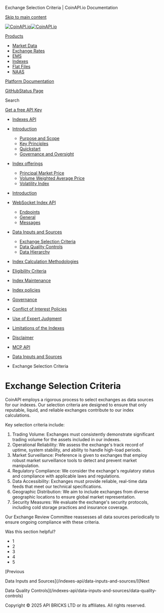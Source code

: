 Exchange Selection Criteria | CoinAPI.io Documentation




[Skip to main content](#__docusaurus_skipToContent_fallback)

[![CoinAPI.io](/img/logo.svg)![CoinAPI.io](/img/logo.svg)](https://www.coinapi.io)

[Products](/indexes-api/data-inputs-and-sources/exchange-selection-criteria)

* [Market Data](/market-data/)
* [Exchange Rates](/exchange-rates-api/)
* [EMS](/ems-api/)
* [Indexes](/indexes-api/)
* [Flat Files](/flat-files-api/)
* [NAAS](/naas-api/)

[Platform Documentation](/general/authentication)

[GitHub](https://github.com/api-bricks/api-bricks-sdk)[Status Page](https://status.coinapi.io)

Search

[Get a free API Key](https://console.coinapi.io/?link=/apikeys/create)

* [Indexes API](/indexes-api/)
* [Introduction](/indexes-api/introduction/)

  + [Purpose and Scope](/indexes-api/introduction/purpose-and-scope)
  + [Key Principles](/indexes-api/introduction/key-principles)
  + [Quickstart](/indexes-api/introduction/quickstart)
  + [Governance and Oversight](/indexes-api/introduction/governance-and-oversight)
* [Index offerings](/category/index-offerings)

  + [Principal Market Price](/indexes-api/index-offerings/primkt-index)
  + [Volume Weighted Average Price](/indexes-api/index-offerings/vwap-index)
  + [Volatility Index](/indexes-api/index-offerings/capivix-index)
* [Introduction](/indexes-api/rest-api/coinapi-indexes-rest-api)
* [WebSocket Index API](/indexes-api/websocket-api/)

  + [Endpoints](/indexes-api/websocket-api/endpoints)
  + [General](/indexes-api/websocket-api/general)
  + [Messages](/indexes-api/websocket-api/messages)
* [Data Inputs and Sources](/indexes-api/data-inputs-and-sources/)

  + [Exchange Selection Criteria](/indexes-api/data-inputs-and-sources/exchange-selection-criteria)
  + [Data Quality Controls](/indexes-api/data-inputs-and-sources/data-quality-controls)
  + [Data Hierarchy](/indexes-api/data-inputs-and-sources/data-hierarchy)
* [Index Calculation Methodologies](/category/index-calculation-methodologies)
* [Eligibility Criteria](/category/eligibility-criteria)
* [Index Maintenance](/category/index-maintenance)
* [Index policies](/indexes-api/index-policies/)
* [Governance](/category/governance)
* [Conflict of Interest Policies](/indexes-api/conflict-of-interest-policies)
* [Use of Expert Judgment](/indexes-api/use-of-expert-judgment)
* [Limitations of the Indexes](/indexes-api/limitations-of-the-indexes)
* [Disclaimer](/indexes-api/disclaimer)
* [MCP API](/indexes-api/mcp)

* [Data Inputs and Sources](/indexes-api/data-inputs-and-sources/)
* Exchange Selection Criteria

Exchange Selection Criteria
===========================

CoinAPI employs a rigorous process to select exchanges as data sources for our indexes. Our selection criteria are designed to ensure that only reputable, liquid, and reliable exchanges contribute to our index calculations.

Key selection criteria include:

1. Trading Volume: Exchanges must consistently demonstrate significant trading volume for the assets included in our indexes.
2. Operational Reliability: We assess the exchange's track record of uptime, system stability, and ability to handle high-load periods.
3. Market Surveillance: Preference is given to exchanges that employ robust market surveillance tools to detect and prevent market manipulation.
4. Regulatory Compliance: We consider the exchange's regulatory status and compliance with applicable laws and regulations.
5. Data Accessibility: Exchanges must provide reliable, real-time data feeds that meet our technical specifications.
6. Geographic Distribution: We aim to include exchanges from diverse geographic locations to ensure global market representation.
7. Security Measures: We evaluate the exchange's security protocols, including cold storage practices and insurance coverage.

Our Exchange Review Committee reassesses all data sources periodically to ensure ongoing compliance with these criteria.

Was this section helpful?

* 1
* 2
* 3
* 4
* 5

[Previous

Data Inputs and Sources](/indexes-api/data-inputs-and-sources/)[Next

Data Quality Controls](/indexes-api/data-inputs-and-sources/data-quality-controls)

Copyright © 2025 API BRICKS LTD or its affiliates. All rights reserved.